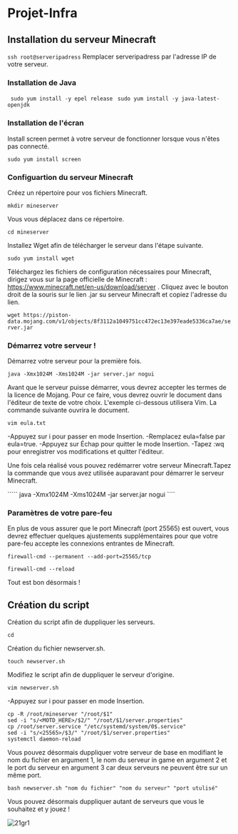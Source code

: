 # Projet-Infra

## Installation du serveur Minecraft

```` ssh root@serveripadress ```` 
Remplacer serveripadress par l'adresse IP de votre serveur.

### Installation de Java 

```` sudo yum install -y epel release````
```` sudo yum install -y java-latest-openjdk````

### Installation de l'écran

Install screen permet à votre serveur de fonctionner lorsque vous n'êtes pas connecté. 

````sudo yum install screen````

### Configuartion du serveur Minecraft

Créez un répertoire pour vos fichiers Minecraft.

````mkdir mineserver````

Vous vous déplacez dans ce répertoire. 

````cd mineserver````

Installez Wget afin de télécharger le serveur dans l'étape suivante.

````sudo yum install wget````

Téléchargez les fichiers de configuration nécessaires pour Minecraft, dirigez vous sur la page officielle de Minecraft : https://www.minecraft.net/en-us/download/server . Cliquez avec le bouton droit de la souris sur le lien .jar su serveur Minecraft et copiez l'adresse du lien. 

````wget https://piston-data.mojang.com/v1/objects/8f3112a1049751cc472ec13e397eade5336ca7ae/server.jar````

### Démarrez votre serveur ! 

Démarrez votre serveur pour la première fois.

````java -Xmx1024M -Xms1024M -jar server.jar nogui````

Avant que le serveur puisse démarrer, vous devrez accepter les termes de la licence de Mojang. Pour ce faire, vous devrez ouvrir le document dans l'éditeur de texte de votre choix. L'exemple ci-dessous utilisera Vim. La commande suivante ouvrira le document.

````vim eula.txt````

-Appuyez sur i pour passer en mode Insertion.
-Remplacez eula=false par eula=true.
-Appuyez sur Échap pour quitter le mode Insertion.
-Tapez :wq pour enregistrer vos modifications et quitter l'éditeur.

Une fois cela réalisé vous pouvez redémarrer votre serveur Minecraft.Tapez la commande que vous avez utilisée auparavant pour démarrer le serveur Minecraft.

````` java -Xmx1024M -Xms1024M -jar server.jar nogui ```` 

### Paramètres de votre pare-feu 

En plus de vous assurer que le port Minecraft (port 25565) est ouvert, vous devrez effectuer quelques ajustements supplémentaires pour que votre pare-feu accepte les connexions entrantes de Minecraft. 

`````firewall-cmd --permanent --add-port=25565/tcp`````

`````firewall-cmd --reload`````

Tout est bon désormais ! 

## Création du script 

Création du script afin de duppliquer les serveurs. 

`````cd`````

Création du fichier newserver.sh.

`````touch newserver.sh`````

Modifiez le script afin de duppliquer le serveur d'origine.

`````vim newserver.sh`````

-Appuyez sur i pour passer en mode Insertion.

`````
cp -R /root/mineserver "/root/$1"
sed -i "s/<MOTD_HERE>/$2/" "/root/$1/server.properties"
cp /root/server.service "/etc/systemd/system/0$.service"
sed -i "s/<25565>/$3/" "/root/$1/server.properties"
systemctl daemon-reload
`````

Vous pouvez désormais duppliquer votre serveur de base en modifiant le nom du fichier en argument 1, le nom du serveur in game en argument 2 et le port du serveur en argument 3 car deux serveurs ne peuvent être sur un même port. 

`````bash newserver.sh "nom du fichier" "nom du serveur" "port utulisé"````` 

Vous pouvez désormais duppliquer autant de serveurs que vous le souhaitez et y jouez ! 

![21gr1](https://user-images.githubusercontent.com/114937860/236700307-5bd80b77-2946-4a24-a43d-173968c5aa26.gif)
